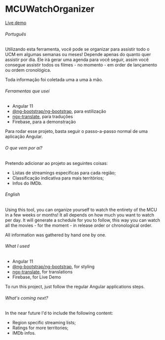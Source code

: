 # MCUWatchOrganizer

[Live demo](https://mcuwatch-2b2a0.web.app/)

###### Português
Utilizando esta ferramenta, você pode se organizar para assistir todo o UCM em algumas semanas ou meses! Depende apenas do quanto quer assistir por dia.
Ele irá gerar uma agenda para você seguir, assim você consegue assistir todos os filmes - no momento - em order de lançamento ou ordem cronológica.

Toda informação foi coletada uma a uma à mão.
###### Ferramentas que usei
- Angular 11
- [@ng-bootstrap/ng-bootstrap](https://www.npmjs.com/package/@ng-bootstrap/ng-bootstrap), para estilização
- [ngx-translate](https://www.npmjs.com/package/ngx-translate), para traduções
- Firebase, para a demonstração

Para rodar esse projeto, basta seguir o passo-a-passo normal de uma aplicação Angular.

###### O que vem por aí?

Pretendo adicionar ao projeto as seguintes coisas:
- Listas de streamings específicas para cada região;
- Classificação indicativa para mais territórios;
- Infos do IMDb.

###### English
Using this tool, you can organize yourself to watch the entirety of the MCU in a few weeks or months! It all depends on how much you want to watch per day.
It will generate a schedule for you to follow, this way you can watch all the movies - for the moment - in release order or chronological order.

All information was gathered by hand one by one.
###### What I used
- Angular 11
- [@ng-bootstrap/ng-bootstrap](https://www.npmjs.com/package/@ng-bootstrap/ng-bootstrap), for styling
- [ngx-translate](https://www.npmjs.com/package/ngx-translate), for translations
- Firebase, for Live Demo

To run this project, just follow the regular Angular applications steps.

###### What's coming next?

In the near future I'd to include the following content:
- Region specific streaming lists;
- Ratings for more territories;
- IMDb infos.
